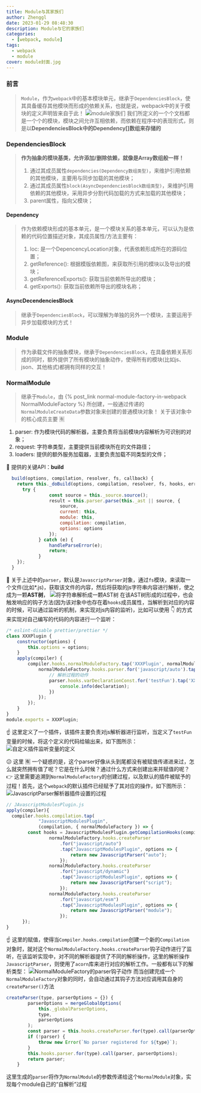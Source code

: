 ```yaml
---
title: Module与其家族们
author: Zhenggl
date: 2023-01-29 08:48:30
description: Module与它的家族们
categories:
  - [webpack, module]
tags:
  - webpack
  - module
cover: module封面.jpg
---
```


### 前言
> `Module`，作为`webpack`中的基本模块单元，继承于`DependenciesBlock`，使其具备缓存其他模块而形成的依赖关系，也就是说，webpack中的关于模块的定义声明皆来自于此！
> ![module家族们](module家族们.png)
> 我们所定义的一个个文档都是一个个的模块，模块之间允许互相依赖，而依赖在程序中的表现形式，则是以**DependenciesBlock中的Dependency[]数组来存储的**

### DependenciesBlock
> **作为抽象的模块基类，允许添加/删除依赖，就像是Array数组般一样！**
> 1. 通过其成员属性`dependencies(Dependency数组类型)`，来维护引用依赖的其他模块，主要用与同步加载的其他模块；
> 2. 通过其成员属性`block(AsyncDependenciesBlock数组类型)`，来维护引用依赖的其他模块，采用异步分割代码加载的方式来加载的其他模块；
> 3. parent属性，指向父模块；

#### Dependency
> 作为依赖模块形成的基本单元，是一个模块关系的基本单元，可以认为是依赖的代码位置描述对象，其成员属性/方法主要有：
> 1. loc: 是一个DepencencyLocation对象，代表依赖形成所在的源码位置；
> 2. getReference(): 根据模版依赖图，来获取所引用的模块以及导出的模块；
> 3. getReferenceExports(): 获取当前依赖所导出的模块；
> 4. getExports(): 获取当前依赖所导出的模块名称；

#### AsyncDecendenciesBlock
> 继承于`DependenciesBlock`，可以理解为单独的另外一个模块，主要运用于异步加载模块的方式！

### Module
> 作为承载文件的抽象模块，继承于`DependenciesBlock`，在具备依赖关系形成的同时，额外提供了所有模块的抽象动作，使得所有的模块(比如js、json、其他格式)都拥有同样的交互！

### NormalModule
> 继承于`Module`，由 {% post_link normal-module-factory-in-webpack NormalModuleFactory %} 所创建，一般通过传递的`NormalModuleCreateData`参数对象来创建的普通模块对象！
> 关于该对象中的核心成员主要 :u6709:
1. parser: 作为模块代码的解析器，主要负责将当前模块内容解析为可识别的对象；
2. request: 字符串类型，主要提供当前模块所在的文件路径；
3. loaders: 提供的额外服务加载器，主要负责加载不同类型的文件；

:stars: 提供的关键API：**build**
```javascript
  build(options, compilation, resolver, fs, callback) {
    return this._doBuild(options, compilation, resolver, fs, hooks, err => {
      try {
				const source = this._source.source();
				result = this.parser.parse(this._ast || source, {
					source,
					current: this,
					module: this,
					compilation: compilation,
					options: options
				});
			} catch (e) {
				handleParseError(e);
				return;
			}
    });
  }
```
:stars: 关于上述中的`parser`，默认是`JavascriptParser`对象，通过`fs`模块，来读取一个文件(比如*.js)，获取该文件的内容，然后将获取的js字符串内容进行解析，使之成为一颗**AST树**，
![将字符串解析成一颗AST树](将字符串解析成一颗AST树.png)
在该AST树形成的过程中，也会触发响应的钩子方法(因为该对象中也存在着`hooks`成员属性，当解析到对应的内容的时候，可以通过监听的机制，来实现对js内容的监听)，比如可以使用 :point_down: 的方式来实现对自己编写的代码的内容进行一个监听：
```javascript
/* eslint-disable prettier/prettier */
class XXXPlugin {
	constructor(options) {
		this.options = options;
	}
	apply(compiler) {
		compiler.hooks.normalModuleFactory.tap('XXXPlugin', normalModuleFactory => {
			normalModuleFactory.hooks.parser.for('javascript/auto').tap('XXXPlugin', (parser, options) => {
				// 解析过程的动作
				parser.hooks.varDeclarationConst.for('testFun').tap('XXXPlugin', declaration => {
					console.info(declaration);
				})
			});
		});
	}
}
module.exports = XXXPlugin;
```
:point_up: 这里定义了一个插件，该插件主要负责对js解析器进行监听，当定义了`testFun`变量的时候，将这个定义的代码给输出来，如下图所示：
![自定义插件监听变量的定义](自定义插件监听变量的定义.png)

:confused: 这里 :u6709: 一个疑惑的是，这个parser好像从头到尾都没有被赋值传递进来过，怎么就突然拥有值了呢？它是在什么时候？通过什么方式来创建出来并赋值的呢？
:point_right: 这里需要追溯到`NormalModuleFactory`的创建过程，以及默认的插件被赋予的过程！首先，这个`webpack`的默认插件已经赋予了其对应的操作，如下图所示：
![JavascriptParser解析器插件设置的过程](JavascriptParser解析器插件设置的过程.png)
```javascript
// JAvascriptModulesPlugin.js
apply(compiler){
  compiler.hooks.compilation.tap(
			"JavascriptModulesPlugin",
			(compilation, { normalModuleFactory }) => {
        const hooks = JavascriptModulesPlugin.getCompilationHooks(compilation);
				normalModuleFactory.hooks.createParser
					.for("javascript/auto")
					.tap("JavascriptModulesPlugin", options => {
						return new JavascriptParser("auto");
					});
				normalModuleFactory.hooks.createParser
					.for("javascript/dynamic")
					.tap("JavascriptModulesPlugin", options => {
						return new JavascriptParser("script");
					});
				normalModuleFactory.hooks.createParser
					.for("javascript/esm")
					.tap("JavascriptModulesPlugin", options => {
						return new JavascriptParser("module");
					});
      });
}
```
:point_up: 这里的赋值，使得当`Compiler.hooks.compilation`创建一个新的`Compilation`对象时，就对这个`NormalModuleFactory.hooks.createParser`钩子动作进行了监听，在该监听实现中，对不同的解析器提供了不同的解析操作，这里的解析操作`JavascriptParser`，则使用了`acorn`库来进行对应的解析工作。一般都有以下的解析类型：
![NormalModuleFactory的parser钩子动作](NormalModuleFactory的parser钩子动作.png)
而当创建完成一个`NormalModuleFactory`对象的同时，会自动通过其钩子方法对应调用其自身的`createParser()`方法
```javascript
createParser(type, parserOptions = {}) {
		parserOptions = mergeGlobalOptions(
			this._globalParserOptions,
			type,
			parserOptions
		);
		const parser = this.hooks.createParser.for(type).call(parserOptions);
		if (!parser) {
			throw new Error(`No parser registered for ${type}`);
		}
		this.hooks.parser.for(type).call(parser, parserOptions);
		return parser;
	}
```
这里生成的`parser`将作为`NormalModule`的参数传递给这个`NormalModule`对象，实现每个module自己的“自解析”过程